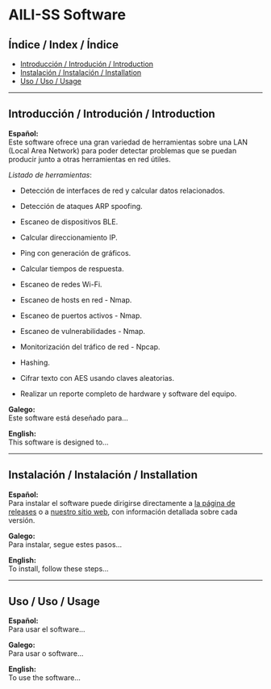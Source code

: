 # AILI-SS Software

## Índice / Index / Índice

- [Introducción / Introdución / Introduction](#introducción--introdución--introduction)
- [Instalación / Instalación / Installation](#instalación--instalación--installation)
- [Uso / Uso / Usage](#uso--uso--usage)

---

## Introducción / Introdución / Introduction

**Español:**  
Este software ofrece una gran variedad de herramientas sobre una LAN (Local Area Network) para poder detectar problemas que se puedan producir junto a otras herramientas en red útiles.

_Listado de herramientas_:
* Detección de interfaces de red y calcular datos relacionados.
* Detección de ataques ARP spoofing.
* Escaneo de dispositivos BLE.
* Calcular direccionamiento IP.
* Ping con generación de gráficos.
* Calcular tiempos de respuesta.
* Escaneo de redes Wi-Fi.
* Escaneo de hosts en red - Nmap.
* Escaneo de puertos activos - Nmap.
* Escaneo de vulnerabilidades - Nmap.
* Monitorización del tráfico de red - Npcap.

* Hashing.
* Cifrar texto con AES usando claves aleatorias.
* Realizar un reporte completo de hardware y software del equipo.

**Galego:**  
Este software está deseñado para...

**English:**  
This software is designed to...

---

## Instalación / Instalación / Installation

**Español:**  
Para instalar el software puede dirigirse directamente a [la página de releases](https://github.com/byAd12/AILI-SS/releases) o a [nuestro sitio web](https://www.aili-ss.xyz/Descargar), con información detallada sobre cada versión.

**Galego:**  
Para instalar, segue estes pasos...

**English:**  
To install, follow these steps...

---

## Uso / Uso / Usage

**Español:**  
Para usar el software...

**Galego:**  
Para usar o software...

**English:**  
To use the software...
